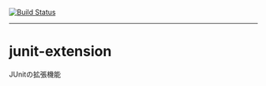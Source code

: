 [![Build Status](https://travis-ci.org/naotawool/junit-extension.svg)](https://travis-ci.org/naotawool/junit-extension)

----

junit-extension
===============

JUnitの拡張機能
